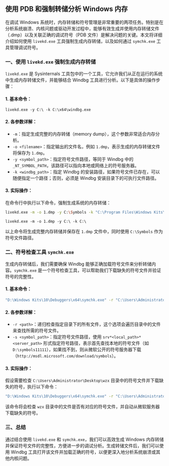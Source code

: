 ## 使用 PDB 和强制转储分析 Windows 内存

在调试 Windows 系统时，内存转储和符号管理是非常重要的两项任务。特别是在分析系统崩溃、内核问题或驱动开发过程中，能够有效生成并使用内存转储文件（.dmp）以及关联正确的调试符号（PDB 文件）是解决问题的关键。本文将详细介绍如何使用 `livekd.exe` 工具强制生成内存转储，以及如何通过 `symchk.exe` 工具管理调试符号。

### 一、使用 `livekd.exe` 强制生成内存转储

`livekd.exe` 是 Sysinternals 工具包中的一个工具，它允许我们从正在运行的系统中生成内存转储文件，并能够结合 Windbg 工具进行分析。以下是具体的操作步骤：

#### 1. 基本命令：

```
livekd.exe -y C:\ -k C:\x64\windbg.exe
```

#### 2. 各参数详解：

- `-m`：指定生成完整的内存转储（memory dump），这个参数非常适合内存分析。
- `-o <filename>`：指定输出的文件名，例如 `1.dmp`，表示生成的内存转储文件将保存为 `1.dmp`。
- `-y <symbol_path>`：指定符号文件路径，等同于 Windbg 中的 `_NT_SYMBOL_PATH`，该路径可以指向本地或网络上的符号服务器。
- `-k <windbg_path>`：指定 Windbg 的安装路径，如果符号文件已存在，可以随便指定一个路径；否则，必须是 Windbg 安装目录下的可执行文件路径。

#### 3. 实际操作：

在命令行中执行以下命令，强制生成系统的内存转储：

```bash
livekd.exe -m -o 1.dmp -y C:\Symbols -k "C:\Program Files\Windows Kits\10\Debuggers\x64"
```

```
livekd.exe -m -o 1.dmp -y C:\ -k C:\
```



以上命令将生成完整内存转储并保存在 `1.dmp` 文件中，同时使用 `C:\Symbols` 作为符号文件路径。

### 二、符号检查工具 `symchk.exe`

生成内存转储后，我们需要确保 Windbg 能够正确加载符号文件来分析转储内容。`symchk.exe` 是一个符号检查工具，可以帮助我们下载缺失的符号文件并验证符号的完整性。

#### 1. 基本命令：

```bash
"D:\Windows Kits\10\Debuggers\x64\symchk.exe" -r "C:\Users\Administrator\Desktop\wzx" -s srv*D:\symbols11111*http://msdl.microsoft.com/download/symbols
```

#### 2. 各参数详解：

- `-r <path>`：递归检查指定目录下的所有文件，这个选项会遍历目录中的文件来查找所需的符号文件。
- `-s <symbol_path>`：指定符号文件路径，使用 `srv*<local_path>*<server_path>` 形式指定符号路径，表示首先查找本地的符号文件（如 `D:\symbols11111`），如果找不到，则从微软公开的符号服务器下载（`http://msdl.microsoft.com/download/symbols`）。

#### 3. 实际操作：

假设需要检查 `C:\Users\Administrator\Desktop\wzx` 目录中的符号文件并下载缺失的符号，执行以下命令：

```bash
"D:\Windows Kits\10\Debuggers\x64\symchk.exe" -r "C:\Users\Administrator\Desktop\wzx" -s srv*D:\symbols11111*http://msdl.microsoft.com/download/symbols
```

该命令将会检查 `wzx` 目录中的文件是否有对应的符号文件，并自动从微软服务器下载缺失的符号。

### 三、总结

通过结合使用 `livekd.exe` 和 `symchk.exe`，我们可以高效生成 Windows 内存转储并保证符号文件的完整性，方便进一步的调试分析。生成转储文件后，我们可以使用 Windbg 工具打开该文件并加载正确的符号，以便更深入地分析系统崩溃或其他内核问题。